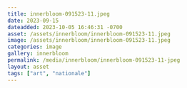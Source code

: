 ```yaml
---
title: innerbloom-091523-11.jpeg
date: 2023-09-15
dateadded: 2023-10-05 16:46:31 -0700
asset: /assets/innerbloom/innerbloom-091523-11.jpeg
image: /assets/innerbloom/innerbloom-091523-11.jpeg
categories: image
gallery: innerbloom
permalink: /media/innerbloom/innerbloom-091523-11-jpeg
layout: asset
tags: ["art", "nationale"]
--- 
```

